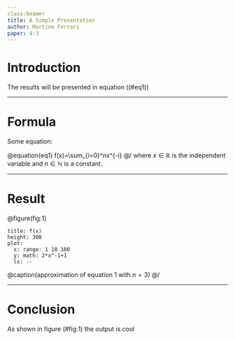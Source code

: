 ```yaml
---
class:beamer
title: A Simple Presentation
author: Martino Ferrari
paper: 4:3
---
```


# Introduction

The results will be presented in equation ((#eq1))

---

# Formula

 
Some equation:

@equation(eq1)
f(x)=\sum_{i=0}^nx^{-i}
@/
where $x\in\mathbb{R}$ is the independent variable and $n\in\mathbb{N}$ is a constant.

---

# Result

@figure(fig:1)
```charter
title: f(x)
height: 300
plot:
  x: range: 1 10 100
  y: math: 2*x^-1+1
  ls: --
```
@caption(approximation of equation 1 with $n=3$)
@/


---

# Conclusion

As shown in figure (#fig:1) the output is cool